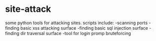 # site-attack
some python tools for attacking sites.
scripts include:
    -scanning ports
    -finding basic xss attacking surface
    -finding basic sql injection surface
    -finding dir traversal surface
    -tool for login promp bruteforcing
